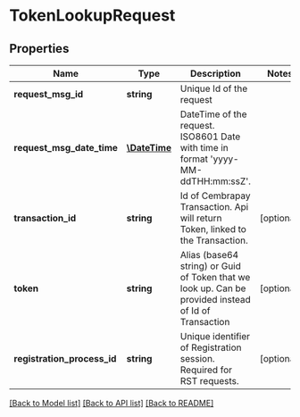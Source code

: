 # TokenLookupRequest

## Properties
Name | Type | Description | Notes
------------ | ------------- | ------------- | -------------
**request_msg_id** | **string** | Unique Id of the request | 
**request_msg_date_time** | [**\DateTime**](\DateTime.md) | DateTime of the request. ISO8601 Date with time in format &#x27;yyyy-MM-ddTHH:mm:ssZ&#x27;. | 
**transaction_id** | **string** | Id of Cembrapay Transaction. Api will return Token, linked to the Transaction. | [optional] 
**token** | **string** | Alias (base64 string) or Guid of Token that we look up. Can be provided instead of Id of Transaction | [optional] 
**registration_process_id** | **string** | Unique identifier of Registration session. Required for RST requests. | [optional] 

[[Back to Model list]](../../README.md#documentation-for-models) [[Back to API list]](../../README.md#documentation-for-api-endpoints) [[Back to README]](../../README.md)

